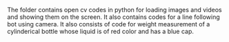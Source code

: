 The folder contains open cv codes in python for loading images and videos and showing them on the screen. It also contains codes for a line following bot using camera.
It also consists of code for weight measurement of a cylinderical bottle whose liquid is of red color and has a blue cap.
